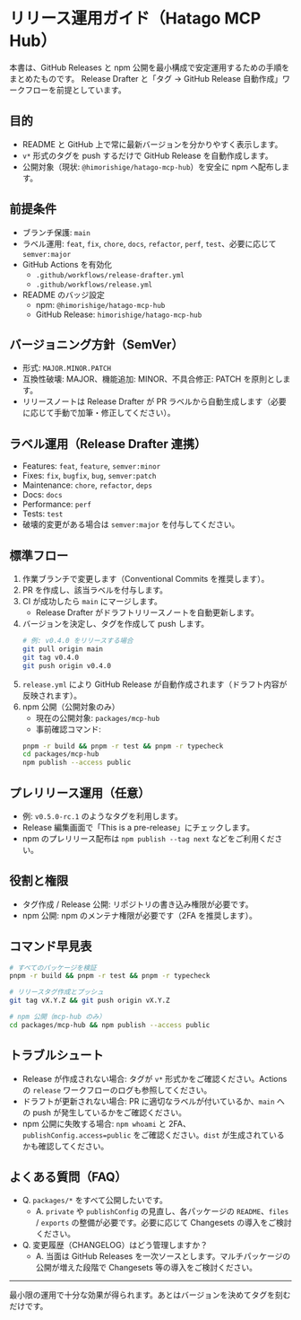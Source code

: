 # リリース運用ガイド（Hatago MCP Hub）

本書は、GitHub Releases と npm 公開を最小構成で安定運用するための手順をまとめたものです。
Release Drafter と「タグ → GitHub Release 自動作成」ワークフローを前提としています。

## 目的

- README と GitHub 上で常に最新バージョンを分かりやすく表示します。
- `v*` 形式のタグを push するだけで GitHub Release を自動作成します。
- 公開対象（現状: `@himorishige/hatago-mcp-hub`）を安全に npm へ配布します。

## 前提条件

- ブランチ保護: `main`
- ラベル運用: `feat`, `fix`, `chore`, `docs`, `refactor`, `perf`, `test`、必要に応じて `semver:major`
- GitHub Actions を有効化
  - `.github/workflows/release-drafter.yml`
  - `.github/workflows/release.yml`
- README のバッジ設定
  - npm: `@himorishige/hatago-mcp-hub`
  - GitHub Release: `himorishige/hatago-mcp-hub`

## バージョニング方針（SemVer）

- 形式: `MAJOR.MINOR.PATCH`
- 互換性破壊: MAJOR、機能追加: MINOR、不具合修正: PATCH を原則とします。
- リリースノートは Release Drafter が PR ラベルから自動生成します（必要に応じて手動で加筆・修正してください）。

## ラベル運用（Release Drafter 連携）

- Features: `feat`, `feature`, `semver:minor`
- Fixes: `fix`, `bugfix`, `bug`, `semver:patch`
- Maintenance: `chore`, `refactor`, `deps`
- Docs: `docs`
- Performance: `perf`
- Tests: `test`
- 破壊的変更がある場合は `semver:major` を付与してください。

## 標準フロー

1. 作業ブランチで変更します（Conventional Commits を推奨します）。
2. PR を作成し、該当ラベルを付与します。
3. CI が成功したら `main` にマージします。
   - Release Drafter がドラフトリリースノートを自動更新します。
4. バージョンを決定し、タグを作成して push します。
   ```bash
   # 例: v0.4.0 をリリースする場合
   git pull origin main
   git tag v0.4.0
   git push origin v0.4.0
   ```
5. `release.yml` により GitHub Release が自動作成されます（ドラフト内容が反映されます）。
6. npm 公開（公開対象のみ）
   - 現在の公開対象: `packages/mcp-hub`
   - 事前確認コマンド:
   ```bash
   pnpm -r build && pnpm -r test && pnpm -r typecheck
   cd packages/mcp-hub
   npm publish --access public
   ```

## プレリリース運用（任意）

- 例: `v0.5.0-rc.1` のようなタグを利用します。
- Release 編集画面で「This is a pre-release」にチェックします。
- npm のプレリリース配布は `npm publish --tag next` などをご利用ください。

## 役割と権限

- タグ作成 / Release 公開: リポジトリの書き込み権限が必要です。
- npm 公開: npm のメンテナ権限が必要です（2FA を推奨します）。

## コマンド早見表

```bash
# すべてのパッケージを検証
pnpm -r build && pnpm -r test && pnpm -r typecheck

# リリースタグ作成とプッシュ
git tag vX.Y.Z && git push origin vX.Y.Z

# npm 公開（mcp-hub のみ）
cd packages/mcp-hub && npm publish --access public
```

## トラブルシュート

- Release が作成されない場合: タグが `v*` 形式かをご確認ください。Actions の `release` ワークフローのログも参照してください。
- ドラフトが更新されない場合: PR に適切なラベルが付いているか、`main` への push が発生しているかをご確認ください。
- npm 公開に失敗する場合: `npm whoami` と 2FA、`publishConfig.access=public` をご確認ください。`dist` が生成されているかも確認してください。

## よくある質問（FAQ）

- Q. `packages/*` をすべて公開したいです。
  - A. `private` や `publishConfig` の見直し、各パッケージの `README`、`files` / `exports` の整備が必要です。必要に応じて Changesets の導入をご検討ください。
- Q. 変更履歴（CHANGELOG）はどう管理しますか？
  - A. 当面は GitHub Releases を一次ソースとします。マルチパッケージの公開が増えた段階で Changesets 等の導入をご検討ください。

---

最小限の運用で十分な効果が得られます。あとはバージョンを決めてタグを刻むだけです。
